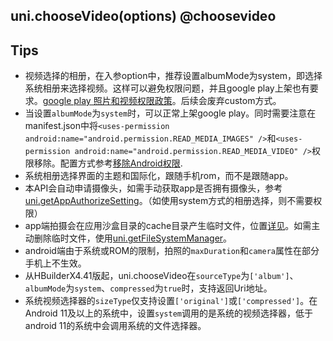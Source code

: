## uni.chooseVideo(options) @choosevideo

<!-- UTSAPIJSON.chooseVideo.description -->

<!-- UTSAPIJSON.chooseVideo.compatibility -->

<!-- UTSAPIJSON.chooseVideo.param -->

<!-- UTSAPIJSON.chooseVideo.returnValue -->

<!-- UTSAPIJSON.chooseVideo.tutorial -->

<!-- UTSAPIJSON.chooseVideo.example -->

<!-- UTSAPIJSON.general_type.name -->

<!-- UTSAPIJSON.general_type.param -->


## Tips
* 视频选择的相册，在入参option中，推荐设置albumMode为system，即选择系统相册来选择视频。这样可以避免权限问题，并且google play上架也有要求。[google play 照片和视频权限政策](https://support.google.com/googleplay/android-developer/answer/14115180)。后续会废弃custom方式。
* 当设置`albumMode`为`system`时，可以正常上架google play。同时需要注意在manifest.json中将`<uses-permission android:name="android.permission.READ_MEDIA_IMAGES" />`和`<uses-permission android:name="android.permission.READ_MEDIA_VIDEO" />`权限移除。配置方式参考[移除Android权限](https://uniapp.dcloud.net.cn/tutorial/app-nativeresource-android.html#removepermissions).
* 系统相册选择界面的主题和国际化，跟随手机rom，而不是跟随app。
* 本API会自动申请摄像头，如需手动获取app是否拥有摄像头，参考 [uni.getAppAuthorizeSetting](get-app-authorize-setting.md)。（如使用system方式的相册选择，则不需要权限）
* app端拍摄会在应用沙盒目录的cache目录产生临时文件，位置[详见](file-system-spec.md#cache)。如需主动删除临时文件，使用[uni.getFileSystemManager](get-file-system-manager.md)。
* android端由于系统或ROM的限制，拍照的`maxDuration`和`camera`属性在部分手机上不生效。
* 从HBuilderX4.41版起，uni.chooseVideo在`sourceType`为`['album']`、`albumMode`为`system`、`compressed`为`true`时，支持返回Uri地址。
* 系统视频选择器的`sizeType`仅支持设置`['original']`或`['compressed']`。在Android 11及以上的系统中，设置`system`调用的是系统的视频选择器，低于android 11的系统中会调用系统的文件选择器。
